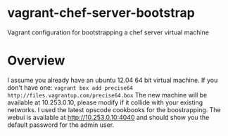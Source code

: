 vagrant-chef-server-bootstrap
=============================

Vagrant configuration for bootstrapping a chef server virtual machine

# Overview
I assume you already have an ubuntu 12.04 64 bit virtual machine. 
If you don't have one:
```vagrant box add precise64 http://files.vagrantup.com/precise64.box``` 
The new machine will be available at 10.253.0.10, please modify if it collide
with your existing networks. 
I used the latest opscode cookbooks for the boostrapping. 
The webui is available at http://10.253.0.10:4040 and should show you the default 
password for the admin user. 
